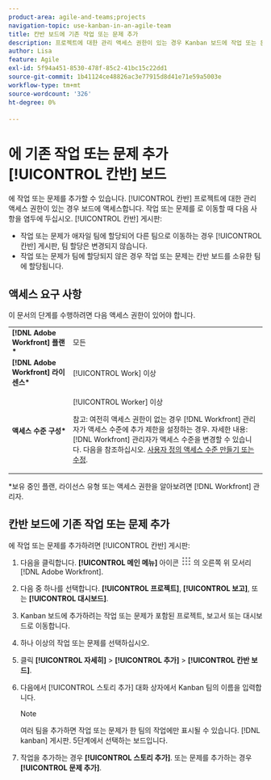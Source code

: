 ```yaml
---
product-area: agile-and-teams;projects
navigation-topic: use-kanban-in-an-agile-team
title: 칸반 보드에 기존 작업 또는 문제 추가
description: 프로젝트에 대한 관리 액세스 권한이 있는 경우 Kanban 보드에 작업 또는 문제를 추가할 수 있습니다.
author: Lisa
feature: Agile
exl-id: 5f94a451-8530-478f-85c2-41bc15c22dd1
source-git-commit: 1b41124ce48826ac3e77915d8d41e71e59a5003e
workflow-type: tm+mt
source-wordcount: '326'
ht-degree: 0%

---
```


# 에 기존 작업 또는 문제 추가 [!UICONTROL 칸반] 보드

에 작업 또는 문제를 추가할 수 있습니다. [!UICONTROL 칸반] 프로젝트에 대한 관리 액세스 권한이 있는 경우 보드에 액세스합니다. 작업 또는 문제를 로 이동할 때 다음 사항을 염두에 두십시오. [!UICONTROL 칸반] 게시판:

* 작업 또는 문제가 애자일 팀에 할당되어 다른 팀으로 이동하는 경우 [!UICONTROL 칸반] 게시판, 팀 할당은 변경되지 않습니다.
* 작업 또는 문제가 팀에 할당되지 않은 경우 작업 또는 문제는 칸반 보드를 소유한 팀에 할당됩니다.

## 액세스 요구 사항

이 문서의 단계를 수행하려면 다음 액세스 권한이 있어야 합니다.

<table style="table-layout:auto"> 
 <col> 
 <col> 
 <tbody> 
  <tr> 
   <td role="rowheader"><strong>[!DNL Adobe Workfront] 플랜*</strong></td> 
   <td> <p>모든</p> </td> 
  </tr> 
  <tr> 
   <td role="rowheader"><strong>[!DNL Adobe Workfront] 라이센스*</strong></td> 
   <td> <p>[!UICONTROL Work] 이상</p> </td> 
  </tr> 
  <tr> 
   <td role="rowheader"><strong>액세스 수준 구성*</strong></td> 
   <td> <p>[!UICONTROL Worker] 이상</p> <p>참고: 여전히 액세스 권한이 없는 경우 [!DNL Workfront] 관리자가 액세스 수준에 추가 제한을 설정하는 경우. 자세한 내용: [!DNL Workfront] 관리자가 액세스 수준을 변경할 수 있습니다. 다음을 참조하십시오. <a href="../../administration-and-setup/add-users/configure-and-grant-access/create-modify-access-levels.md" class="MCXref xref">사용자 정의 액세스 수준 만들기 또는 수정</a>.</p> </td> 
  </tr> 
 </tbody> 
</table>

&#42;보유 중인 플랜, 라이선스 유형 또는 액세스 권한을 알아보려면 [!DNL Workfront] 관리자.

## 칸반 보드에 기존 작업 또는 문제 추가

에 작업 또는 문제를 추가하려면 [!UICONTROL 칸반] 게시판:

1. 다음을 클릭합니다. **[!UICONTROL 메인 메뉴]** 아이콘 ![](assets/main-menu-icon.png) 의 오른쪽 위 모서리 [!DNL Adobe Workfront].

1. 다음 중 하나를 선택합니다. **[!UICONTROL 프로젝트]**, **[!UICONTROL 보고]**, 또는 **[!UICONTROL 대시보드]**.

1. Kanban 보드에 추가하려는 작업 또는 문제가 포함된 프로젝트, 보고서 또는 대시보드로 이동합니다.
1. 하나 이상의 작업 또는 문제를 선택하십시오.
1. 클릭 **[!UICONTROL 자세히]** > **[!UICONTROL 추가]** > **[!UICONTROL 칸반 보드]**.
1. 다음에서 [!UICONTROL 스토리 추가] 대화 상자에서 Kanban 팀의 이름을 입력합니다.

   >[!NOTE]
   >
   >여러 팀을 추가하면 작업 또는 문제가 한 팀의 작업에만 표시될 수 있습니다. [!DNL kanban] 게시판. 5단계에서 선택하는 보드입니다.

1. 작업을 추가하는 경우 **[!UICONTROL 스토리 추가]**.
또는 문제를 추가하는 경우 **[!UICONTROL 문제 추가]**.

